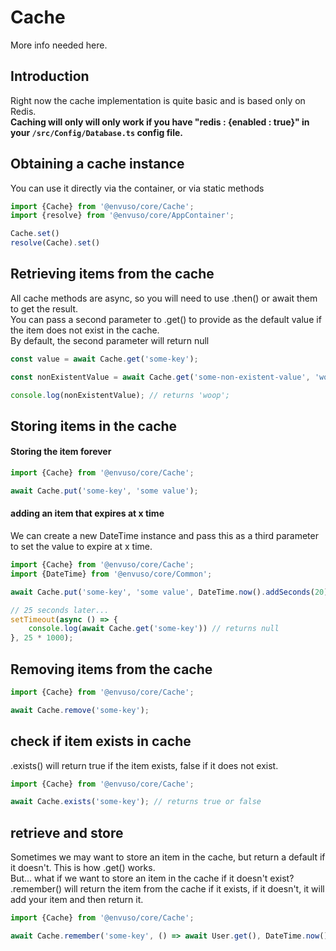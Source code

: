 # Cache

More info needed here.


## Introduction

Right now the cache implementation is quite basic and is based only on Redis.  
**Caching will only will only work if you have "redis : {enabled : true}" in your  `/src/Config/Database.ts`  config file.**

## Obtaining a cache instance

You can use it directly via the container, or via static methods

```typescript
import {Cache} from '@envuso/core/Cache';
import {resolve} from '@envuso/core/AppContainer';

Cache.set()
resolve(Cache).set()
```

## Retrieving items from the cache

All cache methods are async, so you will need to use .then() or await them to get the result.  
You can pass a second parameter to .get() to provide as the default value if the item does not exist in the cache.  
By default, the second parameter will return null

```typescript
const value = await Cache.get('some-key');

const nonExistentValue = await Cache.get('some-non-existent-value', 'woop');

console.log(nonExistentValue); // returns 'woop';
```

## Storing items in the cache

#### Storing the item forever

```typescript
import {Cache} from '@envuso/core/Cache';

await Cache.put('some-key', 'some value');
```

#### adding an item that expires at x time

We can create a new DateTime instance and pass this as a third parameter to set the value to expire at x time.

```typescript
import {Cache} from '@envuso/core/Cache';
import {DateTime} from '@envuso/core/Common';

await Cache.put('some-key', 'some value', DateTime.now().addSeconds(20));

// 25 seconds later...
setTimeout(async () => {
	console.log(await Cache.get('some-key')) // returns null
}, 25 * 1000);
```

## Removing items from the cache

```typescript
import {Cache} from '@envuso/core/Cache';

await Cache.remove('some-key');
```

## check if item exists in cache

.exists() will return true if the item exists, false if it does not exist.

```typescript
import {Cache} from '@envuso/core/Cache';

await Cache.exists('some-key'); // returns true or false
```

## retrieve and store

Sometimes we may want to store an item in the cache, but return a default if it doesn't. This is how .get() works.  
But... what if we want to store an item in the cache if it doesn't exist?  
.remember() will return the item from the cache if it exists, if it doesn't, it will add your item and then return it.

```typescript
import {Cache} from '@envuso/core/Cache';

await Cache.remember('some-key', () => await User.get(), DateTime.now().addSeconds(20));
```
